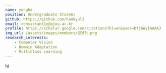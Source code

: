 ```yaml
---
name: yongha
position: Undergraduate Student
github: https://github.com/hankyul2
email: consistant1y@ajou.ac.kr
profile: https://scholar.google.com/citations?hl=en&user=bfj6WyIAAAAJ
img_url: /assets/images/members/권용하.png
research_interests:
    - Computer Vision
    - Domain Adaptation
    - MultiClass Learning
---
```

hi